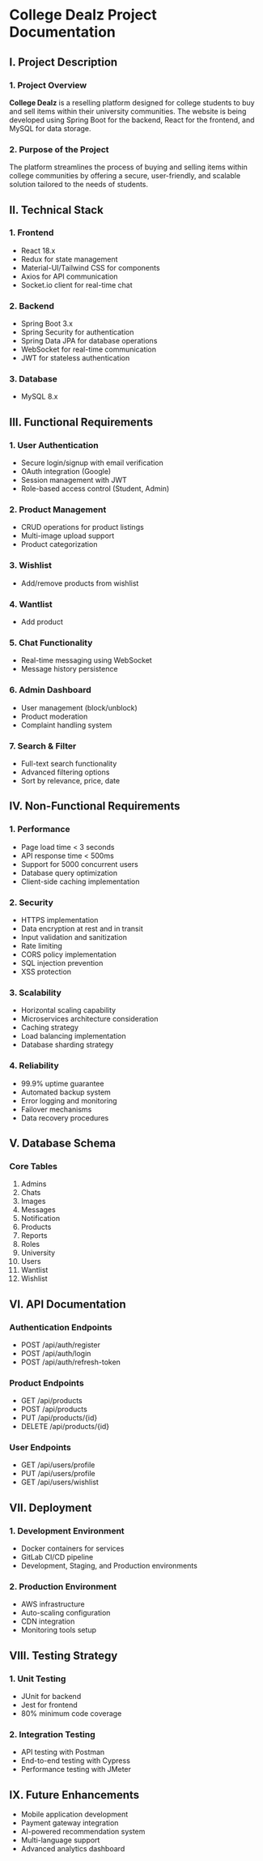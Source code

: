 # College Dealz Project Documentation

## I. Project Description

### 1. Project Overview
**College Dealz** is a reselling platform designed for college students to buy and sell items within their university communities. The website is being developed using Spring Boot for the backend, React for the frontend, and MySQL for data storage. 

### 2. Purpose of the Project
The platform streamlines the process of buying and selling items within college communities by offering a secure, user-friendly, and scalable solution tailored to the needs of students.

## II. Technical Stack

### 1. Frontend
- React 18.x
- Redux for state management
- Material-UI/Tailwind CSS for components
- Axios for API communication
- Socket.io client for real-time chat

### 2. Backend
- Spring Boot 3.x
- Spring Security for authentication
- Spring Data JPA for database operations
- WebSocket for real-time communication
- JWT for stateless authentication

### 3. Database
- MySQL 8.x
  
## III. Functional Requirements

### 1. User Authentication
- Secure login/signup with email verification
- OAuth integration (Google)
- Session management with JWT
- Role-based access control (Student, Admin)

### 2. Product Management
- CRUD operations for product listings
- Multi-image upload support
- Product categorization

### 3. Wishlist 
- Add/remove products from wishlist

### 4. Wantlist
- Add product 

### 5. Chat Functionality
- Real-time messaging using WebSocket
- Message history persistence

### 6. Admin Dashboard
- User management (block/unblock)
- Product moderation
- Complaint handling system

### 7. Search & Filter
- Full-text search functionality
- Advanced filtering options
- Sort by relevance, price, date

## IV. Non-Functional Requirements

### 1. Performance
- Page load time < 3 seconds
- API response time < 500ms
- Support for 5000 concurrent users
- Database query optimization
- Client-side caching implementation

### 2. Security
- HTTPS implementation
- Data encryption at rest and in transit
- Input validation and sanitization
- Rate limiting
- CORS policy implementation
- SQL injection prevention
- XSS protection

### 3. Scalability
- Horizontal scaling capability
- Microservices architecture consideration
- Caching strategy
- Load balancing implementation
- Database sharding strategy

### 4. Reliability
- 99.9% uptime guarantee
- Automated backup system
- Error logging and monitoring
- Failover mechanisms
- Data recovery procedures

## V. Database Schema

### Core Tables
1. Admins
2. Chats
3. Images
4. Messages
5. Notification
6. Products
7. Reports
8. Roles
9. University
10. Users
11. Wantlist
12. Wishlist


## VI. API Documentation

### Authentication Endpoints
- POST /api/auth/register
- POST /api/auth/login
- POST /api/auth/refresh-token

### Product Endpoints
- GET /api/products
- POST /api/products
- PUT /api/products/{id}
- DELETE /api/products/{id}

### User Endpoints
- GET /api/users/profile
- PUT /api/users/profile
- GET /api/users/wishlist

## VII. Deployment

### 1. Development Environment
- Docker containers for services
- GitLab CI/CD pipeline
- Development, Staging, and Production environments

### 2. Production Environment
- AWS infrastructure
- Auto-scaling configuration
- CDN integration
- Monitoring tools setup

## VIII. Testing Strategy

### 1. Unit Testing
- JUnit for backend
- Jest for frontend
- 80% minimum code coverage

### 2. Integration Testing
- API testing with Postman
- End-to-end testing with Cypress
- Performance testing with JMeter

## IX. Future Enhancements
- Mobile application development
- Payment gateway integration
- AI-powered recommendation system
- Multi-language support
- Advanced analytics dashboard

